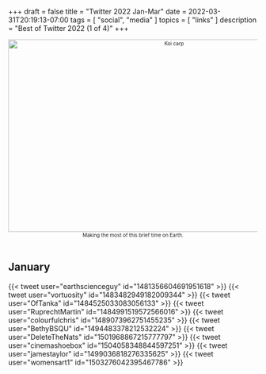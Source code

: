 +++
draft = false
title = "Twitter 2022 Jan-Mar"
date = 2022-03-31T20:19:13-07:00
tags = [
  "social",
  "media"
  ]
topics = [
  "links"
]
description = "Best of Twitter 2022 (1 of 4)"
+++
<div align="center" style="font-size:x-small"><img src="https://milkfish08.s3.amazonaws.com/photo/downloaded/17918417164_a8bf136e18_k.jpg" width="654" height="388" alt="Koi carp"
title="Koi carp" /><br />
Making the most of this brief time on Earth.</div><br clear="all" />

## January

{{< tweet user="earthscienceguy" id="1481356604691951618" >}}
{{< tweet user="vortuosity" id="1483482949182009344" >}}
{{< tweet user="OfTanka" id="1484525033083056133" >}}
{{< tweet user="RuprechtMartin" id="1484991519572566016" >}}
{{< tweet user="colourfulchris" id="1489073962751455235" >}}
{{< tweet user="BethyBSQU" id="1494483378212532224" >}}
{{< tweet user="DeleteTheNats" id="1501968867215777797" >}}
{{< tweet user="cinemashoebox" id="1504058348844597251" >}}
{{< tweet user="jamestaylor" id="1499036818276335625" >}}
{{< tweet user="womensart1" id="1503276042395467786" >}}

